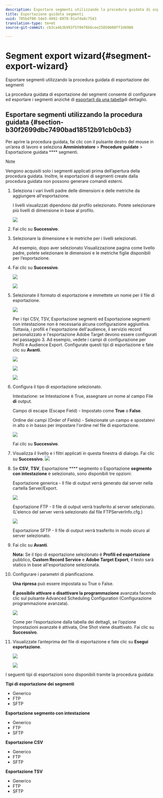 ```yaml
---
description: Esportare segmenti utilizzando la procedura guidata di esportazione dei segmenti
title: Esportazione guidata segmenti
uuid: 705bdf00-54e5-4992-8978-91afda8c7543
translation-type: tm+mt
source-git-commit: cb3ca4b3b993f5f04f6b6cee25850600ff3d8986

---
```



# Segment export wizard{#segment-export-wizard}

Esportare segmenti utilizzando la procedura guidata di esportazione dei segmenti

La procedura guidata di esportazione dei segmenti consente di configurare ed esportare i segmenti anziché di [esportarli da una tabella](https://docs.adobe.com/content/help/en/data-workbench/using/client/export-data/c-sgmt-expt.html)di dettaglio.

## Esportare segmenti utilizzando la procedura guidata {#section-b30f2699dbc7490bad18512b91cb0cb3}

Per aprire la procedura guidata, fai clic con il pulsante destro del mouse in un’area di lavoro e seleziona **Amministratore** > **Procedure guidate** > Esportazione guidata **** segmenti.

>[!NOTE]
>
>Vengono acquisiti solo i segmenti applicati prima dell’apertura della procedura guidata. Inoltre, le esportazioni di segmenti create dalla procedura guidata non possono generare comandi esterni.

1. Seleziona i vari livelli padre delle dimensioni e delle metriche da aggiungere all&#39;esportazione.

   I livelli visualizzati dipendono dal profilo selezionato. Potete selezionare più livelli di dimensione in base al profilo.

   ![](assets/seg_wizard_1.png)

1. Fai clic su **Successivo**.
1. Selezionare la dimensione e le metriche per i livelli selezionati.

   Ad esempio, dopo aver selezionato Visualizzazione pagina come livello padre, potete selezionare le dimensioni e le metriche figlie disponibili per l’esportazione.

1. Fai clic su **Successivo**.

   ![](assets/seg_wizard_2.png)

   ![](assets/seg_wizard_2_1.png)

1. Selezionate il formato di esportazione e immettete un nome per il file di esportazione.

   ![](assets/seg_wizard_3.png)

   Per i tipi CSV, TSV, Esportazione segmenti ed Esportazione segmenti con intestazione non è necessaria alcuna configurazione aggiuntiva. Tuttavia, i profili e l&#39;esportazione dell&#39;audience, il servizio record personalizzato e l&#39;esportazione Adobe Target devono essere configurati nel passaggio 3. Ad esempio, vedete i campi di configurazione per Profili e Audience Export. Configurate questi tipi di esportazione e fate clic su **Avanti**.

   ![](assets/seg_wizard_3_1.png)

   ![](assets/seg_wizard_3_2.png)

   ![](assets/seg_wizard_3_3.png)

1. Configura il tipo di esportazione selezionato.

   Intestazione: se Intestazione è True, assegnare un nome al campo File **di** output.

   Campo di escape (Escape Field) - Impostato come **True** o **False**.

   Ordine dei campi (Order of Fields) - Selezionate un campo e spostatevi in alto o in basso per impostare l&#39;ordine nel file di esportazione.

   ![](assets/seg_wizard_4.png)

   Fai clic su **Successivo**.

1. Visualizza il livello e i filtri applicati in questa finestra di dialogo. Fai clic su **Successivo**. ![](assets/seg_wizard_5.png)

1. Se **CSV**, **TSV**, Esportazione **** segmento o Esportazione **segmento con intestazione** è selezionato, sono disponibili tre opzioni:

   Esportazione generica - Il file di output verrà generato dal server nella cartella Server/Export.

   ![](assets/seg_wizard_6.png)

   Esportazione FTP - Il file di output verrà trasferito al server selezionato. (L&#39;elenco del server verrà selezionato dal file FTPServerInfo.cfg.)

   ![](assets/seg_wizard_6_1.png)

   Esportazione SFTP - Il file di output verrà trasferito in modo sicuro al server selezionato.

1. Fai clic su **Avanti**. 

   **Nota:** Se il tipo di esportazione selezionato è **Profili ed esportazione** pubblico, **Custom Record Service** e **Adobe Target Export**, il testo sarà statico in base all&#39;esportazione selezionata.

1. Configurare i parametri di pianificazione.

   **Una ripresa** può essere impostata su True o False.

   **È possibile attivare o disattivare la programmazione** avanzata facendo clic sul pulsante Advanced Scheduling Configuration (Configurazione programmazione avanzata).

   ![](assets/seg_wizard_7.png)

   Come per l’esportazione dalla tabella dei dettagli, se l’opzione Impostazioni avanzate è attivata, One Shot viene disattivato. Fai clic su **Successivo**.

1. Visualizzate l’anteprima del file di esportazione e fate clic su **Esegui esportazione**.

   ![](assets/seg_wizard_8.png)

   ![](assets/seg_wizard_8_1.png)

I seguenti tipi di esportazioni sono disponibili tramite la procedura guidata:

**Tipi di esportazione dei segmenti**

* Generico
* FTP
* SFTP

**Esportazione segmento con intestazione**

* Generico
* FTP
* SFTP

**Esportazione CSV**

* Generico
* FTP
* SFTP

**Esportazione TSV**

* Generico
* FTP
* SFTP

